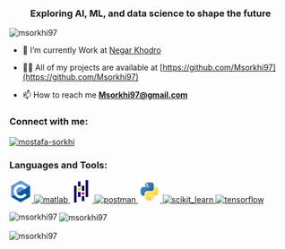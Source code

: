<h3 align="center">Exploring AI, ML, and data science to shape the future</h3>

<p align="left"> <img src="https://komarev.com/ghpvc/?username=msorkhi97&label=Profile%20views&color=0e75b6&style=flat" alt="msorkhi97" /> </p>

- 🔭 I’m currently Work at [Negar Khodro](https://github.com/Negarkhodro)

- 👨‍💻 All of my projects are available at [https://github.com/Msorkhi97](https://github.com/Msorkhi97)

- 📫 How to reach me **Msorkhi97@gmail.com**

<h3 align="left">Connect with me:</h3>
<p align="left">
<a href="https://linkedin.com/in/mostafa-sorkhi" target="blank"><img align="center" src="https://raw.githubusercontent.com/rahuldkjain/github-profile-readme-generator/master/src/images/icons/Social/linked-in-alt.svg" alt="mostafa-sorkhi" height="30" width="40" /></a>
</p>

<h3 align="left">Languages and Tools:</h3>
<p align="left"> <a href="https://www.cprogramming.com/" target="_blank" rel="noreferrer"> <img src="https://raw.githubusercontent.com/devicons/devicon/master/icons/c/c-original.svg" alt="c" width="40" height="40"/> </a> <a href="https://www.mathworks.com/" target="_blank" rel="noreferrer"> <img src="https://upload.wikimedia.org/wikipedia/commons/2/21/Matlab_Logo.png" alt="matlab" width="40" height="40"/> </a> <a href="https://pandas.pydata.org/" target="_blank" rel="noreferrer"> <img src="https://raw.githubusercontent.com/devicons/devicon/2ae2a900d2f041da66e950e4d48052658d850630/icons/pandas/pandas-original.svg" alt="pandas" width="40" height="40"/> </a> <a href="https://postman.com" target="_blank" rel="noreferrer"> <img src="https://www.vectorlogo.zone/logos/getpostman/getpostman-icon.svg" alt="postman" width="40" height="40"/> </a> <a href="https://www.python.org" target="_blank" rel="noreferrer"> <img src="https://raw.githubusercontent.com/devicons/devicon/master/icons/python/python-original.svg" alt="python" width="40" height="40"/> </a> <a href="https://scikit-learn.org/" target="_blank" rel="noreferrer"> <img src="https://upload.wikimedia.org/wikipedia/commons/0/05/Scikit_learn_logo_small.svg" alt="scikit_learn" width="40" height="40"/> </a> <a href="https://www.tensorflow.org" target="_blank" rel="noreferrer"> <img src="https://www.vectorlogo.zone/logos/tensorflow/tensorflow-icon.svg" alt="tensorflow" width="40" height="40"/> </a> </p>

<p><img align="left" src="https://github-readme-stats.vercel.app/api/top-langs?username=msorkhi97&show_icons=true&locale=en&layout=compact" alt="msorkhi97" /></p>

<p>&nbsp;<img align="center" src="https://github-readme-stats.vercel.app/api?username=msorkhi97&show_icons=true&locale=en" alt="msorkhi97" /></p>

<p><img align="center" src="https://github-readme-streak-stats.herokuapp.com/?user=msorkhi97&" alt="msorkhi97" /></p>
